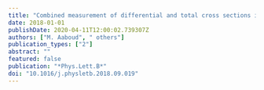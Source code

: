 ```yaml
---
title: "Combined measurement of differential and total cross sections in the $H i̊ghtarrow γ γ$ and the $H g̊htarrow ZZ^* rh̊tarrow 4ell$ decay channels at $sqrts = 13$ TeV with the ATLAS detector"
date: 2018-01-01
publishDate: 2020-04-11T12:00:02.739307Z
authors: ["M. Aaboud", " others"]
publication_types: ["2"]
abstract: ""
featured: false
publication: "*Phys.Lett.B*"
doi: "10.1016/j.physletb.2018.09.019"
---
```


